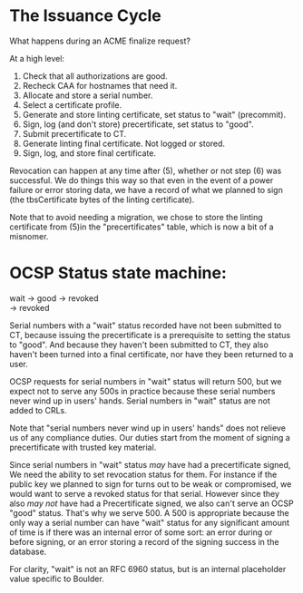 # The Issuance Cycle

What happens during an ACME finalize request?

At a high level:

1. Check that all authorizations are good.
2. Recheck CAA for hostnames that need it.
3. Allocate and store a serial number.
4. Select a certificate profile.
5. Generate and store linting certificate, set status to "wait" (precommit).
6. Sign, log (and don't store) precertificate, set status to "good".
7. Submit precertificate to CT.
8. Generate linting final certificate. Not logged or stored.
9. Sign, log, and store final certificate.

Revocation can happen at any time after (5), whether or not step (6) was successful. We do things this way so that even in the event of a power failure or error storing data, we have a record of what we planned to sign (the tbsCertificate bytes of the linting certificate).

Note that to avoid needing a migration, we chose to store the linting certificate from (5)in the "precertificates" table, which is now a bit of a misnomer.

# OCSP Status state machine:

wait -> good -> revoked
   \
    -> revoked

Serial numbers with a "wait" status recorded have not been submitted to CT,
because issuing the precertificate is a prerequisite to setting the status to
"good". And because they haven't been submitted to CT, they also haven't been
turned into a final certificate, nor have they been returned to a user.

OCSP requests for serial numbers in "wait" status will return 500, but we expect
not to serve any 500s in practice because these serial numbers never wind up in
users' hands. Serial numbers in "wait" status are not added to CRLs.

Note that "serial numbers never wind up in users' hands" does not relieve us of
any compliance duties. Our duties start from the moment of signing a
precertificate with trusted key material.

Since serial numbers in "wait" status _may_ have had a precertificate signed,
We need the ability to set revocation status for them. For instance if the public key
we planned to sign for turns out to be weak or compromised, we would want to serve
a revoked status for that serial. However since they also _may not_ have had a
Precertificate signed, we also can't serve an OCSP "good" status. That's why we
serve 500. A 500 is appropriate because the only way a serial number can have "wait"
status for any significant amount of time is if there was an internal error of some
sort: an error during or before signing, or an error storing a record of the
signing success in the database.

For clarity, "wait" is not an RFC 6960 status, but is an internal placeholder
value specific to Boulder.
